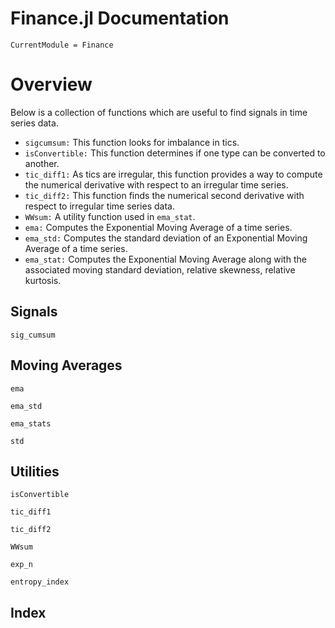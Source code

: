 # Finance.jl Documentation

```@meta
CurrentModule = Finance
```

# Overview
Below is a collection of functions which are useful to find signals 
in time series data.
- `sigcumsum:` This function looks for imbalance in tics.
- `isConvertible:` This function determines if one type can be converted to another.
- `tic_diff1:` As tics are irregular, this function provides a 
                way to compute the numerical derivative 
                with respect to an irregular time series.
- `tic_diff2:` This function finds the numerical second derivative
                with respect to irregular time series data.
- `WWsum:`     A utility function used in `ema_stat`.
- `ema:`       Computes the Exponential Moving Average of a time series. 
- `ema_std:`   Computes the standard deviation of an
               Exponential Moving Average of a time series. 
- `ema_stat:`  Computes the Exponential Moving Average along with
               the associated moving standard deviation, relative skewness, 
               relative kurtosis.

## Signals

```@docs
sig_cumsum
```

## Moving Averages
```@docs
ema
```

```@docs
ema_std
```

```@docs
ema_stats
```

```@docs
std
```

## Utilities

```@docs
isConvertible
```

```@docs
tic_diff1
```

```@docs
tic_diff2
```

```@docs
WWsum
```

```@docs
exp_n
```

```@docs
entropy_index
```


## Index

```@index
```

